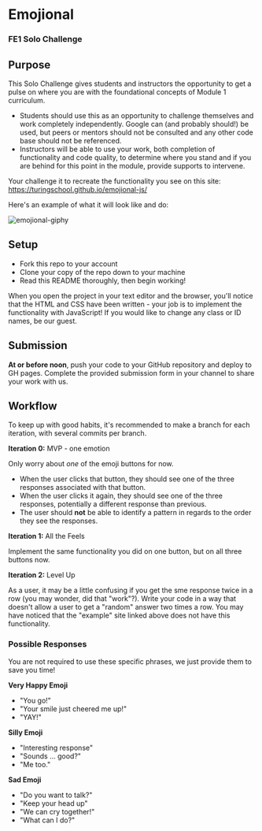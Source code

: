 # Emojional
### FE1 Solo Challenge

## Purpose

This Solo Challenge gives students and instructors the opportunity to get a pulse on where you are with the foundational concepts of Module 1 curriculum.

- Students should use this as an opportunity to challenge themselves and work completely independently. Google can (and probably should!) be used, but peers or mentors should not be consulted and any other code base should not be referenced.
- Instructors will be able to use your work, both completion of functionality and code quality, to determine where you stand and if you are behind for this point in the module, provide supports to intervene.

Your challenge it to recreate the functionality you see on this site: https://turingschool.github.io/emojional-js/

Here's an example of what it will look like and do:

![emojional-giphy](https://user-images.githubusercontent.com/25447342/69885271-92c67f80-1299-11ea-9c50-fb0f525c7d9e.gif)

## Setup

- Fork this repo to your account
- Clone your copy of the repo down to your machine
- Read this README thoroughly, then begin working!

When you open the project in your text editor and the browser, you'll notice that the HTML and CSS have been written - your job is to implement the functionality with JavaScript! If you would like to change any class or ID names, be our guest.

## Submission

**At or before noon**, push your code to your GitHub repository and deploy to GH pages. Complete the provided submission form in your channel to share your work with us.

## Workflow

To keep up with good habits, it's recommended to make a branch for each iteration, with several commits per branch.

**Iteration 0:** MVP - one emotion

Only worry about _one_ of the emoji buttons for now.
- When the user clicks that button, they should see one of the three responses associated with that button. 
- When the user clicks it again, they should see one of the three responses, potentially a different response than previous.
- The user should **not** be able to identify a pattern in regards to the order they see the responses.

**Iteration 1:** All the Feels

Implement the same functionality you did on one button, but on all three buttons now. 

**Iteration 2:** Level Up

As a user, it may be a little confusing if you get the sme response twice in a row (you may wonder, did that "work"?). Write your code in a way that doesn't allow a user to get a "random" answer two times a row. You may have noticed that the "example" site linked above does not have this functionality.

### Possible Responses

You are not required to use these specific phrases, we just provide them to save you time!

**Very Happy Emoji**
- "You go!"
- "Your smile just cheered me up!"
- "YAY!"

**Silly Emoji**
- "Interesting response"
- "Sounds ... good?"
- "Me too."

**Sad Emoji**
- "Do you want to talk?"
- "Keep your head up"
- "We can cry together!"
- "What can I do?"
